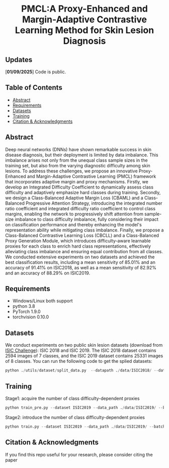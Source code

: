 <div align="center">

<h1>PMCL:A Proxy-Enhanced and Margin-Adaptive Contrastive Learning Method for Skin Lesion Diagnosis</h1>

</div>

## Updates

[**01/09/2025**] Code is public.

## Table of Contents

- [Abstract](#Abstract)
- [Requirements](#Requirements)
- [Datasets](#Datasets)
- [Training](#Training)
- [Citation & Acknowledgments](#Citation-&-Acknowledgments)

## Abstract
Deep neural networks (DNNs) have shown remarkable success in skin disease diagnosis, but their deployment is limited by data imbalance. This imbalance arises not only from the unequal class sample sizes in the training set, but also from the varying diagnostic difficulty among skin lesions. To address these challenges, we propose an innovative Proxy-Enhanced and Margin-Adaptive Contrastive Learning (PMCL) framework that incorporates adaptive margin and proxy mechanisms. Firstly, we develop an Integrated Difficulty Coefficient to dynamically assess class difficulty and adaptively emphasize hard classes during training. Secondly, we design a Class-Balanced Adaptive Margin Loss (CBAML) and a Class-Balanced Progressive Attention Strategy, introducing the integrated number ratio coefficient and integrated difficulty ratio coefficient to control class margins, enabling the network to progressively shift attention from sample-size imbalance to class difficulty imbalance, fully considering their impact on classification performance and thereby enhancing the model's representation ability while mitigating class imbalance. Finally, we propose a Class-Balanced Contrastive Learning Loss (CBCLL) and a Class-Balanced Proxy Generation Module, which introduces difficulty-aware learnable proxies for each class to enrich hard class representations, effectively alleviating class imbalance and ensuring equal contribution from all classes. We conducted extensive experiments on two datasets and achieved the best classification results, including a mean sensitivity of 85.01\% and an accuracy of 91.41\% on ISIC2018, as well as a mean sensitivity of 82.92\% and an accuracy of 88.29\% on ISIC2019. 


## Requirements
- Windows/Linux both support
- python 3.8
- PyTorch 1.9.0
- torchvision 0.10.0

## Datasets
We conduct experiments on two public skin lesion datasets (download from [ISIC Challenge](https://challenge.isic-archive.com/)): ISIC 2018 and ISIC 2019. The ISIC 2018 dataset contains 2594 images of 7 classes, and the ISIC 2019 dataset contains 25331 images of 8 classes.
You can run the following code to get the splied datasets:
```python
python ./utils/dataset/split_data.py  --datapath ./data/ISIC2018/ --dataset ISIC2018
```

## Training
Stage1: acquire the number of class difficulty-dependent proxies 
```python
python train_pre.py --dataset ISIC2019 --data_path ./data/ISIC2019/ --batch_size 64 --lr 0.002 --epochs 100 --gpu 2 --model_path ./results/19_/pre
```
Stage2: introduce the number of class difficulty-dependent proxies 
```python
python train.py --dataset ISIC2019 --data_path ./data/ISIC2019/ --batch_size 64 --lr 0.002 --epochs 100 --gpu 2 --model_path ./results/19_/tr
```


## Citation & Acknowledgments

If you find this repo useful for your research, please consider citing the paper
